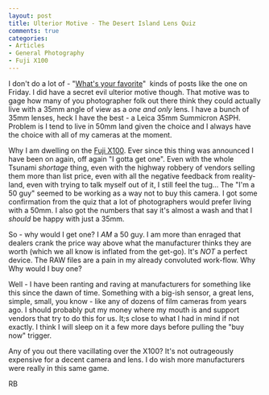 ```yaml
---
layout: post
title: Ulterior Motive - The Desert Island Lens Quiz
comments: true
categories:
- Articles
- General Photography
- Fuji X100
---
```

I don't do a lot of - "<a href="http://photo.rwboyer.com/2011/08/12/your-desert-island-lens/">What's your favorite</a>"  kinds of posts like the one on Friday. I did have a secret evil ulterior motive though. That motive was to gage how many of you photographer folk out there think they could actually live with a 35mm angle of view as a <em>one and only</em> lens. I have a bunch of 35mm lenses, heck I have the best - a Leica 35mm Summicron ASPH. Problem is I tend to live in 50mm land given the choice and I always have the choice with all of my cameras at the moment.

Why I am dwelling on the <a href="http://www.amazon.com/gp/product/B0043RS864/ref=as_li_ss_tl?ie=UTF8&amp;tag=rbde-20&amp;linkCode=as2&amp;camp=217145&amp;creative=399373&amp;creativeASIN=B0043RS864">Fuji X100</a>. Ever since this thing was announced I have been on again, off again "I gotta get one". Even with the whole Tsunami <em>shortage</em> thing, even with the highway robbery of vendors selling them more than list price, even with all the negative feedback from reality-land, even with trying to talk myself out of it, I still feel the tug... The "I'm a 50 guy" seemed to be working as a way not to buy this camera. I got some confirmation from the quiz that a lot of photographers would prefer living with a 50mm. I also got the numbers that say it's almost a wash and that I <em>should</em> be happy with just a 35mm.

So - why would I get one? I <em>AM</em> a 50 guy. I am more than enraged that dealers crank the price way above what the manufacturer thinks they are worth (which we all know is inflated from the get-go). It's <em>NOT</em> a perfect device. The RAW files are a pain in my already convoluted work-flow. Why Why would I buy one?

Well - I have been ranting and raving at manufacturers for something like this since the dawn of time. Something with a big-ish sensor, a great lens, simple, small, you know - like any of dozens of film cameras from years ago. I should probably put my money where my mouth is and support vendors that try to do this for us. It;s close to what I had in mind if not exactly. I think I will sleep on it a few more days before pulling the "buy now" trigger.

Any of you out there vacillating over the X100? It's not outrageously expensive for a decent camera and lens. I do wish more manufacturers were really in this same game.

RB